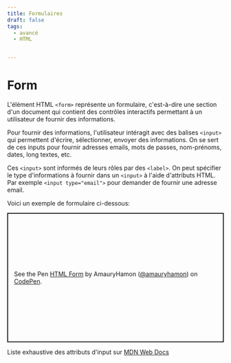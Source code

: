 ```yaml
---
title: Formulaires
draft: false
tags:
  - avancé
  - HTML


---
```


# Form

L'élément HTML `<form>` représente un formulaire, c'est-à-dire une section d'un document qui contient des contrôles interactifs permettant à un utilisateur de fournir des informations.

Pour fournir des informations, l'utilisateur intéragit avec des balises `<input>` qui permettent d'écrire, sélectionner, envoyer des informations. On se sert de ces inputs pour fournir adresses emails, mots de passes, nom-prénoms, dates, long textes, etc.

Ces `<input>` sont informés de leurs rôles par des `<label>`. On peut spécifier le type d'informations à fournir dans un `<input>` à l'aide d'attributs HTML. Par exemple `<input type="email">` pour demander de fournir une adresse email.

Voici un exemple de formulaire ci-dessous:

<p class="codepen" data-height="300" data-default-tab="html,result" data-slug-hash="poGyMej" data-user="amauryhamon" style="height: 300px; box-sizing: border-box; display: flex; align-items: center; justify-content: center; border: 2px solid; margin: 1em 0; padding: 1em;">
  <span>See the Pen <a href="https://codepen.io/amauryhamon/pen/poGyMej">
  HTML Form</a> by AmauryHamon (<a href="https://codepen.io/amauryhamon">@amauryhamon</a>)
  on <a href="https://codepen.io">CodePen</a>.</span>
</p>
<script async src="https://cpwebassets.codepen.io/assets/embed/ei.js"></script>

Liste exhaustive des attributs d'input sur [MDN Web Docs](https://developer.mozilla.org/fr/docs/Web/HTML/Element/input)
